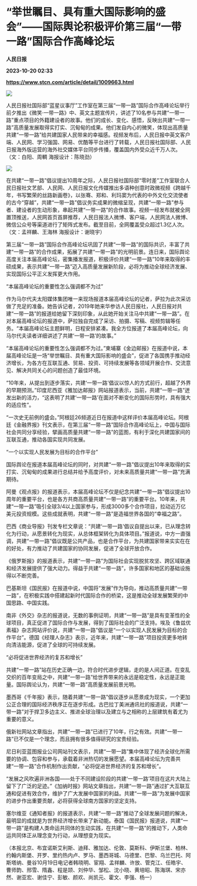 # “举世瞩目、具有重大国际影响的盛会”——国际舆论积极评价第三届“一带一路”国际合作高峰论坛
**人民日报**

**2023-10-20 02:33**

**https://www.stcn.com/article/detail/1009663.html**

![](http://paper.people.com.cn/rmrb/images/1/20231020/1697752014523_1.jpg)

人民日报社国际部“蓝星议事厅”工作室在第三届“一带一路”国际合作高峰论坛举行前夕推出《微笑·一带一路》中、英文主题宣传片，讲述了10名参与共建“一带一路”重点项目的外籍建设者的故事。他们的成长、变化、感悟，反映出共建“一带一路”高质量发展取得实打实、沉甸甸的成果。他们发自内心的微笑，体现出高质量共建“一带一路”给共建国家人民带来的幸福感。视频发布后，人民日报中英文客户端、人民网、学习强国、网易、优酷等平台进行了转载，人民日报社国际部、人民日报海外版运营的海外社交媒体平台同步传播，覆盖国内外受众近千万人次。（文：白阳、周輖 海报设计：陈晓劲）

![](http://paper.people.com.cn/rmrb/images/1/20231020/1697752021656_1.jpg)

在共建“一带一路”倡议提出10周年之际，人民日报社国际部“零时差”工作室联合人民日报社文艺部、人民网、人民日报文化传媒推出多语种创意时政微视频《跨越千年，书写繁荣的丝路新画卷》，以张骞、郑和、利玛窦为代表的中外文化交流使者的古今“穿越”，共建“一带一路”倡议务实成果的微缩呈现，共建“一带一路”参与者、建设者的生动形象，串起共建“一带一路”的合作故事。视频一经发布就被全网置顶推送，人民网首页首屏推荐，人民日报法人微博、客户端，人民网法人微博、微信公众号等渠道进行了矩阵式发布。截至目前，全网覆盖受众超过1.3亿人次。（文：孟祥麟、王海林 海报设计：谢晓宇）

第三届“一带一路”国际合作高峰论坛巩固了共建“一带一路”的国际共识，丰富了共建“一带一路”的合作成果，拓展了共建“一带一路”的光明前景。连日来，国际舆论高度关注本届高峰论坛，密集播发报道，积极评价共建“一带一路”10年来取得的丰硕成果，表示共建“一带一路”迈入高质量发展新阶段，必将为推动全球经济发展、实现国际公平正义发挥更大作用。

“本届高峰论坛的重要性怎么强调都不为过”

作为马尔代夫太阳媒体集团唯一来现场报道本届高峰论坛的记者，萨拉为此次采访做了充足的准备。她告诉记者，2019年她来华参访人民日报社，人民日报对共建“一带一路”的报道给她留下深刻印象，从此她开始关注马中共建“一带一路”。在对本届高峰论坛的报道中，萨拉独自完成了采访、拍摄、写稿、视频剪辑等任务。“本届高峰论坛主题鲜明，日程安排紧凑。我全方位报道了本届高峰论坛，向马尔代夫读者详细讲述了共建‘一带一路’的故事。”

“本届高峰论坛的重要性怎么强调都不为过。”柬埔寨《金边邮报》在报道中说，本届高峰论坛是一场“举世瞩目、具有重大国际影响的盛会”，促进了各国携手推动经济增长，为各方在互联互通、贸易、投资、可持续发展等各领域开展合作、交流意见、解决共同关心的问题创造了最佳环境。

“10年来，从提出到逐步落实，共建‘一带一路’倡议以惊人的方式前行，超越了外界的早期预测。”印度尼西亚《雅加达邮报》网站报道表示，当前，共建“一带一路”迸发出新的活力，“这表明了共建‘一带一路’在面对不断变化的国际形势时，具有强大的适应性”。

“一次史无前例的盛会。”阿根廷26频道近日在报道中这样评价本届高峰论坛。阿根廷《金融界报》刊文表示，在第三届“一带一路”国际合作高峰论坛上，中国与国际社会共同分享经验，擘画高质量共建“一带一路”的蓝图，有利于深化共建国家间的互联互通，推动各国实现共同发展。

“一个以实现人民发展为目标的合作平台”

国际舆论在报道本届高峰论坛的同时，对共建“一带一路”倡议提出10年来取得的实打实、沉甸甸的成果进行总结并给予高度评价，对未来高质量共建“一带一路”充满期待。

阿曼《观点报》的报道表示，本届高峰论坛不仅是纪念共建“一带一路”倡议提出10周年的重要平台，也是各方共商高质量共建“一带一路”的重要平台。10年来，共建“一带一路”吸引全球3/4以上国家参与，形成3000多个合作项目，拉动近万亿美元投资规模。这些成就表明，共建“一带一路”是造福世界各国的“幸福之路”。

巴西《商业导报》刊发专栏文章说：“共建‘一带一路’倡议自提出以来，已从理念转化为行动，从愿景转化为现实，从总体框架转化为具体项目。”报道说，中方一直强调，共建“一带一路”倡议既是公共产品，也是合作平台，为共建国家带来实实在在的好处，有力推动了共建国家的协同发展，促进了全球开放合作。

《俄罗斯报》的报道表示，共建“一带一路”为国际社会实现脱贫攻坚、跨区域联通和经济发展提供了强大动力。得益于共建“一带一路”，许多国家和地区的基础设施得以不断完善。

巴基斯坦《国民报》在报道中说，中国将“发展”作为导向，推动高质量共建“一带一路”，在积极实践中搭建起新时代国际合作的桥梁，这是推动全球发展繁荣的中国思路、中国实践。

南非《外交》杂志的报道说，无数的事例证明，共建“一带一路”是具有变革性的全球项目，真正促进了国际合作与发展，得到了国际社会的广泛支持。埃及《鲁兹优素福》杂志网站评价说，共建“一带一路”倡议是“一个以实现人民发展为目标的合作平台”。德国《经理人杂志》表示，近年来，共建“一带一路”项目投资更多地转向清洁能源，促进了全球的可持续发展。

“必将促进世界经济的复苏和增长”

共建“一带一路”站在历史正确一边，符合时代进步逻辑，走的是人间正道。在变乱交织的百年变局之中，共建“一带一路”给世界带来的永远是稳定性，永远是正能量。国际舆论认为，共建“一带一路”高质量发展前景光明。

墨西哥《千年报》表示，随着共建“一带一路”倡议逐步从愿景成为现实，一个更加公正合理的国际经济秩序正在逐步形成。古巴拉丁美洲通讯社的报道说，共建“一带一路”对于捍卫多边主义、推进全球治理以及建立与之相称的上层建筑有着尤为重要的意义。

俄新社网站文章指出，共建“一带一路”已进行了10年，行之有效。共建“一带一路”已不仅是一个理念，而且拥有很多值得研究的宝贵经验。

尼日利亚蓝图报业公司网站刊文表示，共建“一带一路”集中体现了经济全球化所需要的协调、包容和参与，承载着非洲热切的发展愿望。本届高峰论坛为完善共建“一带一路”合作机制作出贡献，“必将促进世界经济的复苏和增长”。

“发展之风吹遍非洲各国——处于不同建设阶段的共建‘一带一路’项目在这片大陆上留下了广泛的足迹。”《加纳时报》网站文章指出，共建“一带一路”通过扩大互联互通和促进有效合作，维护了广大发展中国家的利益。共建“一带一路”为发展中国家的进步作出重要贡献，必将获得全球南方国家的坚定支持。

塞尔维亚《通知者报》的报道表示，共建“一带一路”推动了全球发展问题的解决，最明显的成就是为世界经济增长带来了新动能。泰国《国民报》报道说，共建“一带一路”是构建人类命运共同体的生动实践，在共建“一带一路”的推动下，人类命运共同体正从理念变为行动，从理想变为现实。

（本报北京、布宜诺斯艾利斯、迪拜、雅加达、伦敦、莫斯科、伊斯兰堡、柏林、约翰内斯堡、开罗、里约热内卢、罗马、墨西哥城、马德里、巴黎、乌兰巴托、阿斯塔纳、曼谷10月19日电记者韩晓明、宦翔、孟祥麟、许放、管克江、任皓宇、曹师韵、邢雪、隋鑫、程是颉、刘仲华、邹松、沈小晓、黄培昭、陈海琪、宋亦然、谢亚宏、谢佳宁、彭敏、颜欢、尚凯元、霍文、李强、杨一）